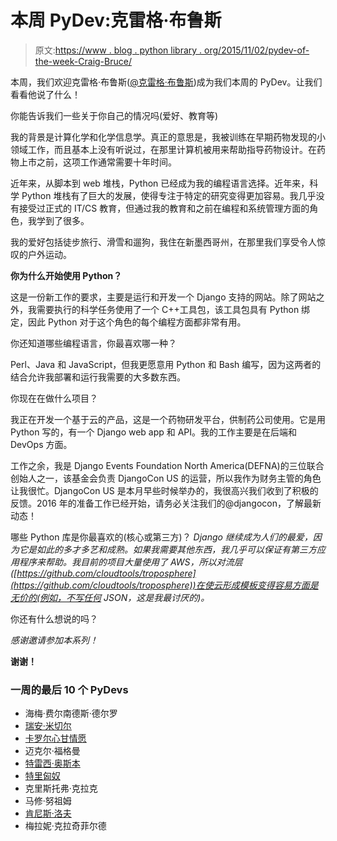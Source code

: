 # 本周 PyDev:克雷格·布鲁斯

> 原文:[https://www . blog . python library . org/2015/11/02/pydev-of-the-week-Craig-Bruce/](https://www.blog.pythonlibrary.org/2015/11/02/pydev-of-the-week-craig-bruce/)

本周，我们欢迎克雷格·布鲁斯([@克雷格·布鲁斯](https://twitter.com/craigbruce))成为我们本周的 PyDev。让我们看看他说了什么！

你能告诉我们一些关于你自己的情况吗(爱好、教育等)

我的背景是计算化学和化学信息学。真正的意思是，我被训练在早期药物发现的小领域工作，而且基本上没有听说过，在那里计算机被用来帮助指导药物设计。在药物上市之前，这项工作通常需要十年时间。

近年来，从脚本到 web 堆栈，Python 已经成为我的编程语言选择。近年来，科学 Python 堆栈有了巨大的发展，使得专注于特定的研究变得更加容易。我几乎没有接受过正式的 IT/CS 教育，但通过我的教育和之前在编程和系统管理方面的角色，我学到了很多。

我的爱好包括徒步旅行、滑雪和遛狗，我住在新墨西哥州，在那里我们享受令人惊叹的户外运动。

 **你为什么开始使用 Python？**

这是一份新工作的要求，主要是运行和开发一个 Django 支持的网站。除了网站之外，我需要执行的科学任务使用了一个 C++工具包，该工具包具有 Python 绑定，因此 Python 对于这个角色的每个编程方面都非常有用。

你还知道哪些编程语言，你最喜欢哪一种？

Perl、Java 和 JavaScript，但我更愿意用 Python 和 Bash 编写，因为这两者的结合允许我部署和运行我需要的大多数东西。

你现在在做什么项目？

我正在开发一个基于云的产品，这是一个药物研发平台，供制药公司使用。它是用 Python 写的，有一个 Django web app 和 API。我的工作主要是在后端和 DevOps 方面。

工作之余，我是 Django Events Foundation North America(DEFNA)的三位联合创始人之一，该基金会负责 DjangoCon US 的运营，所以我作为财务主管的角色让我很忙。DjangoCon US 是本月早些时候举办的，我很高兴我们收到了积极的反馈。2016 年的准备工作已经开始，请务必关注我们的@djangocon，了解最新动态！

哪些 Python 库是你最喜欢的(核心或第三方)？
 *Django 继续成为人们的最爱，因为它是如此的多才多艺和成熟。如果我需要其他东西，我几乎可以保证有第三方应用程序来帮助。我目前的项目大量使用了 AWS，所以对流层([https://github.com/cloudtools/troposphere](https://github.com/cloudtools/troposphere))在使云形成模板变得容易方面是无价的(例如，不写任何 JSON，这是我最讨厌的)。*

你还有什么想说的吗？

*感谢邀请参加本系列！*

**谢谢！**

### 一周的最后 10 个 PyDevs

*   海梅·费尔南德斯·德尔罗
*   [瑞安·米切尔](https://www.blog.pythonlibrary.org/2015/10/19/pydev-of-the-week-ryan-mitchell/)
*   [卡罗尔心甘情愿](https://www.blog.pythonlibrary.org/2015/10/12/pydev-of-the-week-carol-willing/)
*   迈克尔·福格曼
*   [特雷西·奥斯本](https://www.blog.pythonlibrary.org/2015/09/28/pydev-of-the-week-tracy-osborn/)
*   [特里匈奴](https://www.blog.pythonlibrary.org/2015/09/21/pydev-of-the-week-trey-hunner/)
*   克里斯托弗·克拉克
*   马修·努祖姆
*   [肯尼斯·洛夫](https://www.blog.pythonlibrary.org/2015/08/31/pydev-of-the-week-kenneth-love/)
*   梅拉妮·克拉奇菲尔德